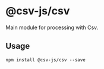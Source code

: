 # @csv-js/csv
Main module for processing with Csv.

## Usage

```
npm install @csv-js/csv --save
```
